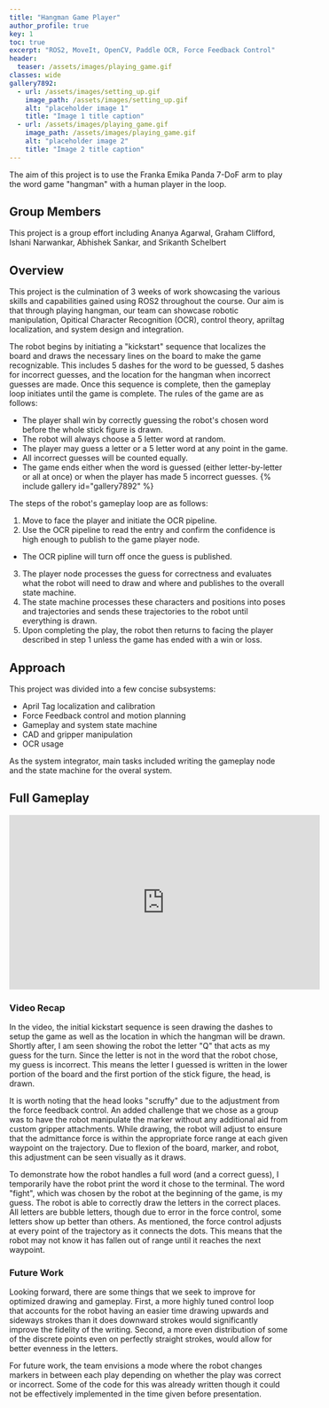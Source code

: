 ```yaml
---
title: "Hangman Game Player"
author_profile: true
key: 1
toc: true
excerpt: "ROS2, MoveIt, OpenCV, Paddle OCR, Force Feedback Control"
header:
  teaser: /assets/images/playing_game.gif
classes: wide
gallery7892:
  - url: /assets/images/setting_up.gif
    image_path: /assets/images/setting_up.gif
    alt: "placeholder image 1"
    title: "Image 1 title caption"
  - url: /assets/images/playing_game.gif
    image_path: /assets/images/playing_game.gif
    alt: "placeholder image 2"
    title: "Image 2 title caption"
---
```


The aim of this project is to use the Franka Emika Panda 7-DoF arm to play the word game "hangman" with a human player in the loop.

## Group Members
This project is a group effort including Ananya Agarwal, Graham Clifford, Ishani Narwankar, Abhishek Sankar, and Srikanth Schelbert

## Overview
This project is the culmination of 3 weeks of work showcasing the various skills and capabilities gained using ROS2 throughout the course. Our aim is that through playing hangman, our team can showcase robotic manipulation, Opitical Character Recognition (OCR), control theory, apriltag localization, and system design and integration.

The robot begins by initiating a "kickstart" sequence that localizes the board and draws the necessary lines on the board to make the game recognizable. This includes 5 dashes for the word to be guessed, 5 dashes for incorrect guesses, and the location for the hangman when incorrect guesses are made. Once this sequence is complete, then the gameplay loop initiates until the game is complete. The rules of the game are as follows:
- The player shall win by correctly guessing the robot's chosen word before the whole stick figure is drawn.
- The robot will always choose a 5 letter word at random.
- The player may guess a letter or a 5 letter word at any point in the game.
- All incorrect guesses will be counted equally.
- The game ends either when the word is guessed (either letter-by-letter or all at once) or when the player has made 5 incorrect guesses.
{% include gallery id="gallery7892" %}

The steps of the robot's gameplay loop are as follows:
1. Move to face the player and initiate the OCR pipeline.
2. Use the OCR pipeline to read the entry and confirm the confidence is high enough to publish to the game player node.
  - The OCR pipline will turn off once the guess is published.
3. The player node processes the guess for correctness and evaluates what the robot will need to draw and where and publishes to the overall state machine.
4. The state machine processes these characters and positions into poses and trajectories and sends these trajectories to the robot until everything is drawn.
5. Upon completing the play, the robot then returns to facing the player described in step 1 unless the game has ended with a win or loss.

## Approach
This project was divided into a few concise subsystems:
- April Tag localization and calibration
- Force Feedback control and motion planning
- Gameplay and system state machine
- CAD and gripper manipulation
- OCR usage

As the system integrator, main tasks included writing the gameplay node and the state machine for the overal system. 

## Full Gameplay
<iframe 
width="560" 
height="315" 
src="https://www.youtube.com/embed/tvCiYLAyh-0?si=ZKbWAICDMrywSt-V" 
title="YouTube video player" 
frameborder="0" 
allow="accelerometer; autoplay; clipboard-write; encrypted-media; gyroscope; picture-in-picture; web-share" 
allowfullscreen></iframe>

### Video Recap
In the video, the initial kickstart sequence is seen drawing the dashes to setup the game as well as the location in which the hangman will be drawn. Shortly after, I am seen showing the robot the letter "Q" that acts as my guess for the turn. Since the letter is not in the word that the robot chose, my guess is incorrect. This means the letter I guessed is written in the lower portion of the board and the first portion of the stick figure, the head, is drawn. 

It is worth noting that the head looks "scruffy" due to the adjustment from the force feedback control. An added challenge that we chose as a group was to have the robot manipulate the marker without any additional aid from custom gripper attachments. While drawing, the robot will adjust to ensure that the admittance force is within the appropriate force range at each given waypoint on the trajectory. Due to flexion of the board, marker, and robot, this adjustment can be seen visually as it draws. 

To demonstrate how the robot handles a full word (and a correct guess), I temporarily have the robot print the word it chose to the terminal. The word "fight", which was chosen by the robot at the beginning of the game, is my guess. The robot is able to correctly draw the letters in the correct places. All letters are bubble letters, though due to error in the force control, some letters show up better than others. As mentioned, the force control adjusts at every point of the trajectory as it connects the dots. This means that the robot may not know it has fallen out of range until it reaches the next waypoint.

### Future Work
Looking forward, there are some things that we seek to improve for optimized drawing and gameplay. First, a more highly tuned control loop that accounts for the robot having an easier time drawing upwards and sideways strokes than it does downward strokes would significantly improve the fidelity of the writing. Second, a more even distribution of some of the discrete points even on perfectly straight strokes, would allow for better evenness in the letters. 

For future work, the team envisions a mode where the robot changes markers in between each play depending on whether the play was correct or incorrect. Some of the code for this was already written though it could not be effectively implemented in the time given before presentation.


<!-- ## Calibration

 - Calibrating the robot relies on adding frames to the tf tree based on known geometry. 
 - The robot is sent to a calibration position, then given an april tag that aligns with the gripper frame. 
 - Once the camera can see the tag, it creates series of transforms from the camera to the tag and finally to the base of the robot. 
 - Calibration pose: 

![Calibration Pose]({{ site.url }}{{ site.baseurl }}/assets/images/jenga-calibration.png)

## Tower Detection

 - We detect the tower using the depth image from an Intel Realsense camera. 
 - Once the top of the tower and the table are found by generating contours on the depth image, we repeatedly scan between these locations looking for partially removed pieces. 
 - The starting orientation of the tower is determined through line detection in OpenCV. 

![Tower Detection]({{ site.url }}{{ site.baseurl }}/assets/images/jenga-tower-detection.png)

## Machine Learning for Hand Detection

 - Overview:
   - We performed transfer learning on a deep neural network to help us detect whether there are hands in the scene so that the robot knows when it should look for a Jenga brick. 
 - Dataset:
   - Video samples of the Jenga tower were taken and separated into two classes: with hand(s) and without hand(s) around. 
   - 1000 images were extracted from each class. 
 - Model: 
   - We performed transfer learning on a pretrained neural network - MobileNets
   - The MobileNet we are using implements depth-wise separable convolutions to build light weight deep neural networks
   - We only train the last layer of the MobileNet to perform our specific task
 - Training:
   - Epochs: 50
   - Batch Size: 16
   - Learning Rate: 0.001 -->

<!-- ## Custom MoveIt Library
 - Overview:
   - This package allows us to move our robot around while also avoiding objects by using different services. 
 - GetCartesianPath:
   - Moves the end-effector gripper in a straight line from start to end.
   - Uses multiple intermediate waypoints to ensure straight path.
 - GetPositionIK:
   - Calculates possible joint positions of robot from a given start and end position and orientation for the end-effector.
   - Used to Orient the gripper without shifting the position .
   - Used to move the robot when straight movement is not necessary.   
 - GetPlanningScene:
   - The environment around the robot.
   - This allows us to add in the table, camera, and jenga tower to avoid collisions .

![MoveIt Visual]({{ site.url }}{{ site.baseurl }}/assets/images/jenga-moveit1.png)




## Source code
[Github repo](https://github.com/hang-yin/Jenga-Assistance)

## Reference
 - Howard, A., Zhu, M., Chen, B., Kalenichenko, D., Wang, W., Weyand, T., Andreetto, M., & Adam, H. (2017). MobileNets: Efficient Convolutional Neural Networks for Mobile Vision Applications. [https://doi.org/10.48550/ARXIV.1704.04861](https://doi.org/10.48550/ARXIV.1704.04861)  -->

